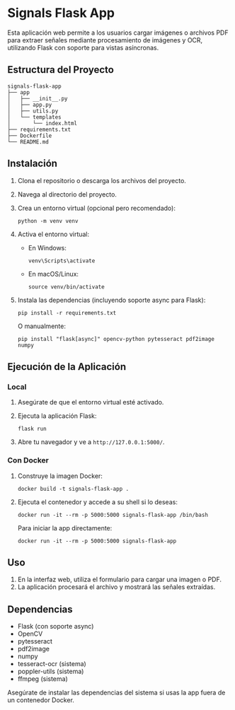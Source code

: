 # Signals Flask App

Esta aplicación web permite a los usuarios cargar imágenes o archivos PDF para extraer señales mediante procesamiento de imágenes y OCR, utilizando Flask con soporte para vistas asíncronas.

## Estructura del Proyecto

```
signals-flask-app
├── app
│   ├── __init__.py
│   ├── app.py
│   ├── utils.py
│   └── templates
│       └── index.html
├── requirements.txt
├── Dockerfile
└── README.md
```

## Instalación

1. Clona el repositorio o descarga los archivos del proyecto.
2. Navega al directorio del proyecto.
3. Crea un entorno virtual (opcional pero recomendado):

   ```
   python -m venv venv
   ```

4. Activa el entorno virtual:

   - En Windows:
     ```
     venv\Scripts\activate
     ```
   - En macOS/Linux:
     ```
     source venv/bin/activate
     ```

5. Instala las dependencias (incluyendo soporte async para Flask):

   ```
   pip install -r requirements.txt
   ```

   O manualmente:

   ```
   pip install "flask[async]" opencv-python pytesseract pdf2image numpy
   ```

## Ejecución de la Aplicación

### Local

1. Asegúrate de que el entorno virtual esté activado.
2. Ejecuta la aplicación Flask:

   ```
   flask run
   ```

3. Abre tu navegador y ve a `http://127.0.0.1:5000/`.

### Con Docker

1. Construye la imagen Docker:

   ```
   docker build -t signals-flask-app .
   ```

2. Ejecuta el contenedor y accede a su shell si lo deseas:

   ```
   docker run -it --rm -p 5000:5000 signals-flask-app /bin/bash
   ```

   Para iniciar la app directamente:

   ```
   docker run -it --rm -p 5000:5000 signals-flask-app
   ```

## Uso

1. En la interfaz web, utiliza el formulario para cargar una imagen o PDF.
2. La aplicación procesará el archivo y mostrará las señales extraídas.

## Dependencias

- Flask (con soporte async)
- OpenCV
- pytesseract
- pdf2image
- numpy
- tesseract-ocr (sistema)
- poppler-utils (sistema)
- ffmpeg (sistema)

Asegúrate de instalar las dependencias del sistema si usas la app fuera de un contenedor Docker.
